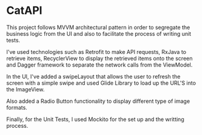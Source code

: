 # CatAPI

This project follows MVVM architectural pattern in order to  segregate  the business logic from the UI and also to facilitate the process of writing unit tests.

I've used technologies such as Retrofit to make API requests, RxJava to retrieve items, RecyclerView to display the retrieved items onto the screen and Dagger framework to separate the network calls from the ViewModel.

In the UI, I've added a swipeLayout that allows the user to refresh the screen with a simple swipe and used Glide Library to load up the URL'S into the ImageView.

Also added a Radio Button functionality to display different type of image formats.

Finally, for the Unit Tests, I used Mockito for the set up and the writting process.
